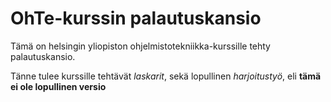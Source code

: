 # OhTe-kurssin palautuskansio

Tämä on helsingin yliopiston ohjelmistotekniikka-kurssille tehty palautuskansio.

Tänne tulee kurssille tehtävät *laskarit*, sekä lopullinen *harjoitustyö*, eli **tämä ei ole lopullinen versio**


